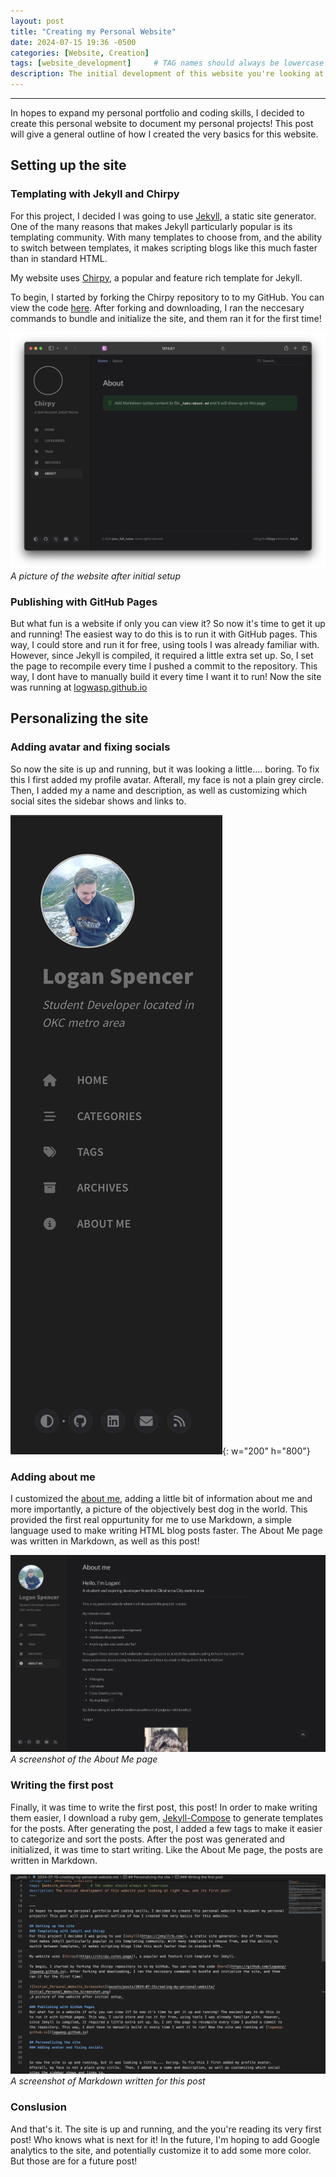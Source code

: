 ```yaml
---
layout: post
title: "Creating my Personal Website"
date: 2024-07-15 19:36 -0500
categories: [Website, Creation]
tags: [website_development]     # TAG names should always be lowercase
description: The initial development of this website you're looking at right now, and its first post!
---
```


---
In hopes to expand my personal portfolio and coding skills, I decided to create this personal website to document my personal projects! This post will give a general outline of how I created the very basics for this website.

## Setting up the site
### Templating with Jekyll and Chirpy
For this project, I decided I was going to use [Jekyll](https://jekyllrb.com/), a static site generator. One of the many reasons that makes Jekyll particularly popular is its templating community. With many templates to choose from, and the ability to switch between templates, it makes scripting blogs like this much faster than in standard HTML.

My website uses [Chirpy](https://chirpy.cotes.page/), a popular and feature rich template for Jekyll.

To begin, I started by forking the Chirpy repository to to my GitHub. You can view the code [here](https://github.com/Logwasp/logwasp.github.io). After forking and downloading, I ran the neccesary commands to bundle and initialize the site, and them ran it for the first time!

![Initial_Personal_Website_Screenshot](assets/posts/2024-07-15creating-my-personal-website/Initial_Personal_Website_Screenshot.png)
_A picture of the website after initial setup_

### Publishing with GitHub Pages
But what fun is a website if only you can view it? So now it's time to get it up and running! The easiest way to do this is to run it with GitHub pages. This way, I could store and run it for free, using tools I was already familiar with. However, since Jekyll is compiled, it required a little extra set up. So, I set the page to recompile every time I pushed a commit to the repository. This way, I dont have to manually build it every time I want it to run! Now the site was running at [logwasp.github.io](https://logwasp.github.io)

## Personalizing the site
### Adding avatar and fixing socials


So now the site is up and running, but it was looking a little.... boring. To fix this I first added my profile avatar.  Afterall, my face is not a plain grey circle.  Then, I added my a name and description, as well as customizing which social sites the sidebar shows and links to.

![Desktop View](assets/posts/2024-07-15creating-my-personal-website/Customized_Avatar_Screenshot.png){: w="200" h="800"}

### Adding about me

I customized the [about me](/about-me), adding a little bit of information about me and more importantly, a picture of the objectively best dog in the world. This provided the first real oppurtunity for me to use Markdown, a simple language used to make writing HTML blog posts faster. The About Me page was written in Markdown, as well as this post!

![About_Me_Screenshot](assets/posts/2024-07-15creating-my-personal-website/About_Me_Screenshot.png)
_A screenshot of the About Me page_

### Writing the first post
Finally, it was time to write the first post, this post! In order to make writing them easier, I download a ruby gem, [Jekyll-Compose](https://github.com/jekyll/jekyll-compose) to generate templates for the posts. After generating the post, I added a few tags to make it easier to categorize and sort the posts. After the post was generated and initialized, it was time to start writing. Like the About Me page, the posts are written in Markdown.

![First_Post_Markdown_Screenshot](assets/posts/2024-07-15creating-my-personal-website/First_Post_Markdown_Screenshot.png)
_A screenshot of Markdown written for this post_

### Conslusion
And that's it. The site is up and running, and the you're reading its very first post! Who knows what is next for it! In the future, I'm hoping to add Google analytics to the site, and potentially customize it to add some more color. But those are for a future post!
